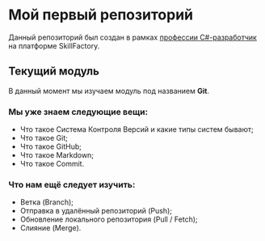 # Мой первый репозиторий

Данный репозиторий был создан в рамках [профессии C#-разработчик](https://skillfactory.ru/csharp) на платформе SkillFactory.

## Текущий модуль
В данный момент мы изучаем модуль под названием **Git**.

### Мы уже знаем следующие вещи:
* Что такое Система Контроля Версий и какие типы систем бывают;
* Что такое Git;
* Что такое GitHub;
* Что такое Markdown;
* Что такое Commit.

### Что нам ещё следует изучить:
* Ветка (Branch);
* Отправка в удалённый репозиторий (Push);
* Обновление локального репозитория (Pull / Fetch);
* Слияние (Merge).

